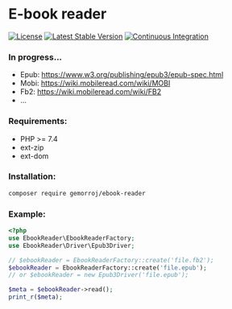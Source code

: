 # E-book reader

[![License](https://poser.pugx.org/gemorroj/ebook-reader/license)](https://packagist.org/packages/gemorroj/ebook-reader)
[![Latest Stable Version](https://poser.pugx.org/gemorroj/ebook-reader/v/stable)](https://packagist.org/packages/gemorroj/ebook-reader)
[![Continuous Integration](https://github.com/Gemorroj/EbookReader/workflows/Continuous%20Integration/badge.svg?branch=master)](https://github.com/Gemorroj/EbookReader/actions?query=workflow%3A%22Continuous+Integration%22)


### In progress...
- Epub: https://www.w3.org/publishing/epub3/epub-spec.html
- Mobi: https://wiki.mobileread.com/wiki/MOBI
- Fb2: https://wiki.mobileread.com/wiki/FB2
- ...

### Requirements:
- PHP >= 7.4
- ext-zip
- ext-dom

### Installation:
```bash
composer require gemorroj/ebook-reader
```

### Example:
```php
<?php
use EbookReader\EbookReaderFactory;
use EbookReader\Driver\Epub3Driver;

// $ebookReader = EbookReaderFactory::create('file.fb2');
$ebookReader = EbookReaderFactory::create('file.epub');
// or $ebookReader = new Epub3Driver('file.epub');

$meta = $ebookReader->read();
print_r($meta);
```
